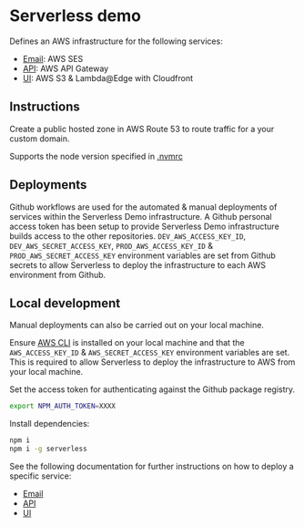 # Serverless demo

Defines an AWS infrastructure for the following services:

- [Email](./docs/email.md): AWS SES
- [API](./docs/api.md): AWS API Gateway
- [UI](./docs/ui.md): AWS S3 & Lambda@Edge with Cloudfront

## Instructions

Create a public hosted zone in AWS Route 53 to route traffic for a your custom domain.

Supports the node version specified in [.nvmrc](.nvmrc)

## Deployments

Github workflows are used for the automated & manual deployments of services within the Serverless Demo infrastructure. A Github personal access token has been setup to provide Serverless Demo infrastructure builds access to the other repositories. `DEV_AWS_ACCESS_KEY_ID`, `DEV_AWS_SECRET_ACCESS_KEY`, `PROD_AWS_ACCESS_KEY_ID` & `PROD_AWS_SECRET_ACCESS_KEY` environment variables are set from Github secrets to allow Serverless to deploy the infrastructure to each AWS environment from Github.


## Local development

Manual deployments can also be carried out on your local machine.

Ensure [AWS CLI](https://docs.aws.amazon.com/cli/latest/userguide/install-cliv2-mac.html) is installed on your local machine and that the `AWS_ACCESS_KEY_ID` & `AWS_SECRET_ACCESS_KEY` environment variables are set. This is required to allow Serverless to deploy the infrastructure to AWS from your local machine.

Set the access token for authenticating against the Github package registry.
```bash
export NPM_AUTH_TOKEN=XXXX
```

Install dependencies:
```bash
npm i
npm i -g serverless
```

See the following documentation for further instructions on how to deploy a specific service:

- [Email](./docs/email.md)
- [API](./docs/api.md)
- [UI](./docs/ui.md)
